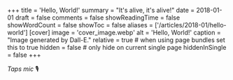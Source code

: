 +++
title = 'Hello, World!'
summary = "It's alive, it's alive!"
date = 2018-01-01
draft = false
comments = false
showReadingTime = false
showWordCount = false
showToc = false
aliases = ['/articles/2018-01/hello-world']
[cover]
    image = 'cover_image.webp'
    alt = 'Hello, World!'
    caption = "Image generated by Dall-E."
    relative = true # when using page bundles set this to true
    hidden = false # only hide on current single page
    hiddenInSingle = false
+++

_Taps mic_ 🎙️
